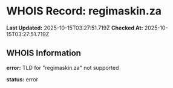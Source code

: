 # WHOIS Record: regimaskin.za

**Last Updated:** 2025-10-15T03:27:51.719Z
**Checked At:** 2025-10-15T03:27:51.719Z

## WHOIS Information

**error:** TLD for "regimaskin.za" not supported

**status:** error

